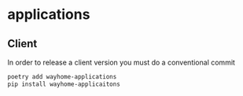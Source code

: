 # applications

## Client

In order to release a client version you must do a conventional commit

```sh
poetry add wayhome-applications
pip install wayhome-applicaitons
```

